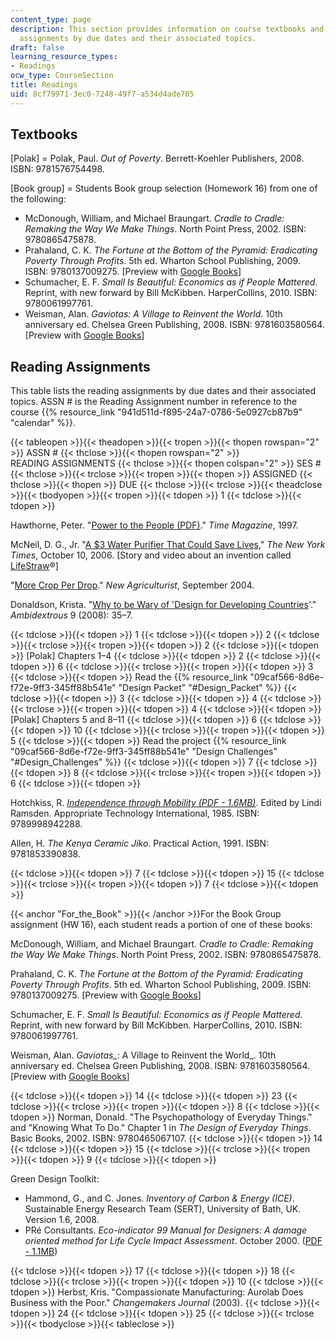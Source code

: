 ```yaml
---
content_type: page
description: This section provides information on course textbooks and lists the reading
  assignments by due dates and their associated topics.
draft: false
learning_resource_types:
- Readings
ocw_type: CourseSection
title: Readings
uid: 8cf79971-3ec0-7248-49f7-a534d4ade705
---
```

## Textbooks

\[Polak\] = Polak, Paul. *Out of Poverty*. Berrett-Koehler Publishers, 2008. ISBN: 9781576754498.

\[Book group\] = Students Book group selection (Homework 16) from one of the following:

- McDonough, William, and Michael Braungart. *Cradle to Cradle: Remaking the Way We Make Things*. North Point Press, 2002. ISBN: 9780865475878.
- Prahaland, C. K. *The Fortune at the Bottom of the Pyramid: Eradicating Poverty Through Profits*. 5th ed. Wharton School Publishing, 2009. ISBN: 9780137009275. \[Preview with [Google Books](http://books.google.com/books?id=RPSG4JxAZzYC&pg=PAfrontcover#v=onepage)\]
- Schumacher, E. F. *Small Is Beautiful: Economics as if People Mattered*. Reprint, with new forward by Bill McKibben. HarperCollins, 2010. ISBN: 9780061997761.
- Weisman, Alan. *Gaviotas: A Village to Reinvent the World*. 10th anniversary ed. Chelsea Green Publishing, 2008. ISBN: 9781603580564. \[Preview with [Google Books](http://books.google.com/books?id=vWR_LQys4hsC&pg=PAfrontcover#v=onepage)\]

## Reading Assignments

This table lists the reading assignments by due dates and their associated topics. ASSN # is the Reading Assignment number in reference to the course {{% resource_link "941d511d-f895-24a7-0786-5e0927cb87b9" "calendar" %}}.

{{< tableopen >}}{{< theadopen >}}{{< tropen >}}{{< thopen rowspan="2" >}}
ASSN #
{{< thclose >}}{{< thopen rowspan="2" >}}
READING ASSIGNMENTS
{{< thclose >}}{{< thopen colspan="2" >}}
SES #
{{< thclose >}}{{< trclose >}}{{< tropen >}}{{< thopen >}}
ASSIGNED
{{< thclose >}}{{< thopen >}}
DUE
{{< thclose >}}{{< trclose >}}{{< theadclose >}}{{< tbodyopen >}}{{< tropen >}}{{< tdopen >}}
1
{{< tdclose >}}{{< tdopen >}}

Hawthorne, Peter. "[Power to the People (PDF)](http://www.its.caltech.edu/~e105/readings/power-to-the-people.pdf)." *Time Magazine*, 1997.

McNeil, D. G., Jr. "[A $3 Water Purifier That Could Save Lives](http://www.nytimes.com/2006/10/10/science/10find.html)," *The New York Times*, October 10, 2006. \[Story and video about an invention called [LifeStraw](http://www.vestergaard-frandsen.com/lifestraw)®\]

"[More Crop Per Drop](http://www.new-ag.info/en/focus/focusItem.php?a=1300)." *New Agriculturist*, September 2004.

Donaldson, Krista. "[Why to be Wary of 'Design for Developing Countries](http://online.fliphtml5.com/uccc/lguq/#p=1)'." *Ambidextrous* 9 (2008): 35–7. 

{{< tdclose >}}{{< tdopen >}}
1
{{< tdclose >}}{{< tdopen >}}
2
{{< tdclose >}}{{< trclose >}}{{< tropen >}}{{< tdopen >}}
2
{{< tdclose >}}{{< tdopen >}}
\[Polak\] Chapters 1–4
{{< tdclose >}}{{< tdopen >}}
2
{{< tdclose >}}{{< tdopen >}}
6
{{< tdclose >}}{{< trclose >}}{{< tropen >}}{{< tdopen >}}
3
{{< tdclose >}}{{< tdopen >}}
Read the {{% resource_link "09caf566-8d6e-f72e-9ff3-345ff88b541e" "Design Packet" "#Design_Packet" %}}
{{< tdclose >}}{{< tdopen >}}
3
{{< tdclose >}}{{< tdopen >}}
4
{{< tdclose >}}{{< trclose >}}{{< tropen >}}{{< tdopen >}}
4
{{< tdclose >}}{{< tdopen >}}
\[Polak\] Chapters 5 and 8–11
{{< tdclose >}}{{< tdopen >}}
6
{{< tdclose >}}{{< tdopen >}}
10
{{< tdclose >}}{{< trclose >}}{{< tropen >}}{{< tdopen >}}
5
{{< tdclose >}}{{< tdopen >}}
Read the project {{% resource_link "09caf566-8d6e-f72e-9ff3-345ff88b541e" "Design Challenges" "#Design_Challenges" %}}
{{< tdclose >}}{{< tdopen >}}
7
{{< tdclose >}}{{< tdopen >}}
8
{{< tdclose >}}{{< trclose >}}{{< tropen >}}{{< tdopen >}}
6
{{< tdclose >}}{{< tdopen >}}

Hotchkiss, R. [*Independence through Mobility (PDF - 1.6MB)*](http://web.mit.edu/sp.784/www/DOCUMENTS/Independence%20through%20Mobility%20-%20Entire%20Document.pdf). Edited by Lindi Ramsden. Appropriate Technology International, 1985. ISBN: 9789998942288.

Allen, H. *The Kenya Ceramic Jiko*. Practical Action, 1991. ISBN: 9781853390838.

{{< tdclose >}}{{< tdopen >}}
7
{{< tdclose >}}{{< tdopen >}}
15
{{< tdclose >}}{{< trclose >}}{{< tropen >}}{{< tdopen >}}
7
{{< tdclose >}}{{< tdopen >}}

{{< anchor "For_the_Book" >}}{{< /anchor >}}For the Book Group assignment (HW 16), each student reads a portion of one of these books:

McDonough, William, and Michael Braungart. *Cradle to Cradle: Remaking the Way We Make Things*. North Point Press, 2002. ISBN: 9780865475878.

Prahaland, C. K. *The Fortune at the Bottom of the Pyramid: Eradicating Poverty Through Profits*. 5th ed. Wharton School Publishing, 2009. ISBN: 9780137009275. \[Preview with [Google Books](http://books.google.com/books?id=RPSG4JxAZzYC&pg=PAfrontcover#v=onepage)\]

Schumacher, E. F. *Small Is Beautiful: Economics as if People Mattered*. Reprint, with new forward by Bill McKibben. HarperCollins, 2010. ISBN: 9780061997761.

Weisman, Alan. *Gaviotas\_*: A Village to Reinvent the World\_. 10th anniversary ed. Chelsea Green Publishing, 2008. ISBN: 9781603580564. \[Preview with [Google Books](http://books.google.com/books?id=vWR_LQys4hsC&pg=PAfrontcover#v=onepage)\]

{{< tdclose >}}{{< tdopen >}}
14
{{< tdclose >}}{{< tdopen >}}
23
{{< tdclose >}}{{< trclose >}}{{< tropen >}}{{< tdopen >}}
8
{{< tdclose >}}{{< tdopen >}}
Norman, Donald. "The Psychopathology of Everyday Things." and "Knowing What To Do." Chapter 1 in *The Design of Everyday Things*. Basic Books, 2002. ISBN: 9780465067107.
{{< tdclose >}}{{< tdopen >}}
14
{{< tdclose >}}{{< tdopen >}}
15
{{< tdclose >}}{{< trclose >}}{{< tropen >}}{{< tdopen >}}
9
{{< tdclose >}}{{< tdopen >}}

Green Design Toolkit:

- Hammond, G., and C. Jones. *Inventory of Carbon & Energy (ICE)*. Sustainable Energy Research Team (SERT), University of Bath, UK. Version 1.6, 2008.
- PRé Consultants. *Eco-indicator 99 Manual for Designers: A damage oriented method for Life Cycle Impact Assessment*. October 2000. ([PDF - 1.1MB](https://www.pre-sustainability.com/legacy/download/EI99_Manual.pdf))

{{< tdclose >}}{{< tdopen >}}
17
{{< tdclose >}}{{< tdopen >}}
18
{{< tdclose >}}{{< trclose >}}{{< tropen >}}{{< tdopen >}}
10
{{< tdclose >}}{{< tdopen >}}
Herbst, Kris. "Compassionate Manufacturing: Aurolab Does Business with the Poor." *Changemakers Journal* (2003).
{{< tdclose >}}{{< tdopen >}}
24
{{< tdclose >}}{{< tdopen >}}
25
{{< tdclose >}}{{< trclose >}}{{< tbodyclose >}}{{< tableclose >}}